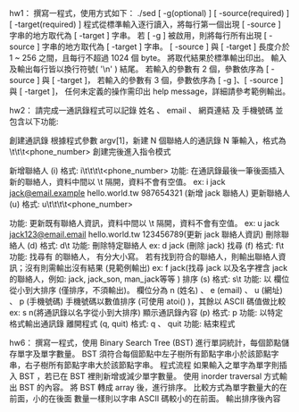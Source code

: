 hw1：
撰寫一程式，使用方式如下：
./sed  [ -g(optional) ]  [ -source(required) ]  [ -target(required) ]
程式從標準輸入逐行讀入，將每行第一個出現 [ -source ] 字串的地方取代為 [ -target ] 字串。
若 [ -g ] 被啟用，則將每行所有出現  [ -source ] 字串的地方取代為 [ -target ] 字串。
[ -source ] 與 [ -target ] 長度介於 1 ~ 256 之間，且每行不超過 1024 個 byte。
將取代結果於標準輸出印出。
輸入及輸出每行皆以換行符號( '\n' ) 結尾。
若輸入的參數有 2 個，參數依序為 [ -source ] 與 [ -target ]，
若輸入的參數有 3 個，參數依序為 [ -g ]、[ -source ] 與 [ -target ]，
任何未定義的操作需印出 help message，詳細請參考範例輸出。

hw2：
請完成一通訊錄程式可以記錄  姓名 、 email 、 網頁連結 及 手機號碼  並包含以下功能:

創建通訊錄
根據程式參數 argv[1]，新建 N 個聯絡人的通訊錄
N 筆輸入，格式為  <name>\t<email>\t<url>\t<phone_number> 
創建完後進入指令模式

新增聯絡人 (i)
格式: i\t<name>\t<email>\t<url>\t<phone_number> 
功能: 在通訊錄最後一筆後面插入新的聯絡人，資料中間以 \t 隔開，資料不會有空值。
ex: i jack jack@email.example hello.world.tw 987654321 (新增 jack 聯絡人)
更新聯絡人 (u)
格式: u\t<name>\t<email>\t<url>\t<phone_number> 

功能: 更新既有聯絡人資訊，資料中間以 \t 隔開，資料不會有空值。
ex: u jack jack123@email.email hello.world.tw 123456789(更新 jack 聯絡人資訊)
刪除聯絡人 (d)
格式: d\t<name> 
功能: 刪除特定聯絡人
ex: d jack (刪除 jack)
找尋 (f)
格式: f\t<pattern> 
功能: 找尋有 <pattern> 的聯絡人，<pattern> 有分大小寫。
		  若有找到符合的聯絡人，則輸出聯絡人資訊；沒有則需輸出沒有結果 (見範例輸出)
ex: f jack(找尋 jack 以及名字裡含 jack 的聯絡人，例如: jack, jack_son, man_jack等等 ) 
排序 (s)
格式: s\t<pattern> 
功能: 以 <pattern> 欄位從小到大排序 (僅排序，不須輸出)。
		 欄位分為 n (姓名) 、 e (email) 、 u (網址) 、 p (手機號碼)
		 手機號碼以數值排序 (可使用  atoi() )，其餘以 ASCII 碼值做比較
ex: s n(將通訊錄以名字從小到大排序)
顯示通訊錄內容 (p)
格式: p 
功能: 以特定格式輸出通訊錄
離開程式 (q, quit)
格式: q 、 quit 
功能: 結束程式

hw6：
撰寫一程式，使用 Binary Search Tree (BST) 進行單詞統計，每個節點儲存單字及單字數量。
BST 須符合每個節點中左子樹所有節點字串小於該節點字串，右子樹所有節點字串大於該節點字串。
程式流程
如果輸入之單字為單字則插入 BST ，若已在 BST 裡則新增或減少單字數量。
使用 inorder traversal 方式輸出 BST 的內容。
將 BST 轉成 array 後，進行排序。
比較方式為單字數量大的在前面，小的在後面
數量一樣則以字串 ASCII 碼較小的在前面。
輸出排序後內容

